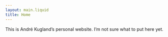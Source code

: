 ```yaml
---
layout: main.liquid
title: Home
---
```


This is André Kugland’s personal website. I’m not sure what to put here yet.
